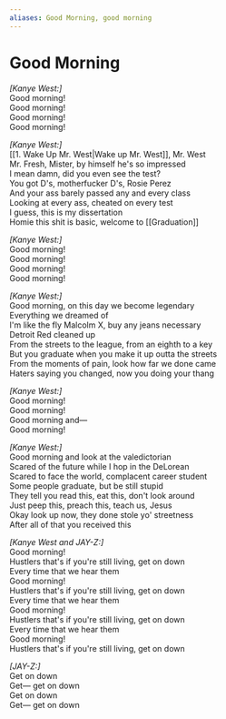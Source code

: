 ```yaml
---
aliases: Good Morning, good morning
---
```



# Good Morning

_[Kanye West:]_  
Good morning!  
Good morning!  
Good morning!  
Good morning!  

_[Kanye West:]_  
[[1. Wake Up Mr. West|Wake up Mr. West]], Mr. West  
Mr. Fresh, Mister, by himself he's so impressed  
I mean damn, did you even see the test?  
You got D's, motherfucker D's, Rosie Perez  
And your ass barely passed any and every class  
Looking at every ass, cheated on every test  
I guess, this is my dissertation  
Homie this shit is basic, welcome to [[Graduation]]  

_[Kanye West:]_  
Good morning!  
Good morning!  
Good morning!  
Good morning!  

_[Kanye West:]_  
Good morning, on this day we become legendary  
Everything we dreamed of  
I'm like the fly Malcolm X, buy any jeans necessary  
Detroit Red cleaned up  
From the streets to the league, from an eighth to a key  
But you graduate when you make it up outta the streets  
From the moments of pain, look how far we done came  
Haters saying you changed, now you doing your thang  

_[Kanye West:]_  
Good morning!  
Good morning!  
Good morning and—  
Good morning!  

_[Kanye West:]_  
Good morning and look at the valedictorian  
Scared of the future while I hop in the DeLorean  
Scared to face the world, complacent career student  
Some people graduate, but be still stupid  
They tell you read this, eat this, don't look around  
Just peep this, preach this, teach us, Jesus  
Okay look up now, they done stole yo' streetness  
After all of that you received this  

_[Kanye West and JAY-Z:]_  
Good morning!  
Hustlers that's if you're still living, get on down  
Every time that we hear them  
Good morning!  
Hustlers that's if you're still living, get on down  
Every time that we hear them  
Good morning!  
Hustlers that's if you're still living, get on down  
Every time that we hear them  
Good morning!  
Hustlers that's if you're still living, get on down  

_[JAY-Z:]_  
Get on down  
Get— get on down  
Get on down  
Get— get on down
